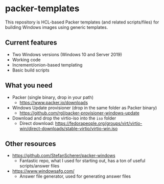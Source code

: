 # packer-templates
This repository is HCL-based Packer templates (and related scripts/files) for building Windows images using generic templates.
## Current features
* Two Windows versions (Windows 10 and Server 2019)
* Working code 
* Increment/onion-based templating
* Basic build scripts
## What you need
* Packer (single binary, drop in your path)
  * https://www.packer.io/downloads
* Windows Update provisioner (drop in the same folder as Packer binary)
  * https://github.com/rgl/packer-provisioner-windows-update
* Download and drop the virtio-iso into the `iso` folder
  * Direct download: https://fedorapeople.org/groups/virt/virtio-win/direct-downloads/stable-virtio/virtio-win.iso
## Other resources
* https://github.com/StefanScherer/packer-windows
  * Fantastic repo, what I used for starting out, has a ton of useful scripts/answer files
* https://www.windowsafg.com/
  * Answer file generator, used for generating answer files